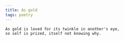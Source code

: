 ```yaml
---
title: As gold
tags: poetry
---
```


    As gold is loved for its twinkle in another's eye,
    so self is prized, itself not knowing why.
